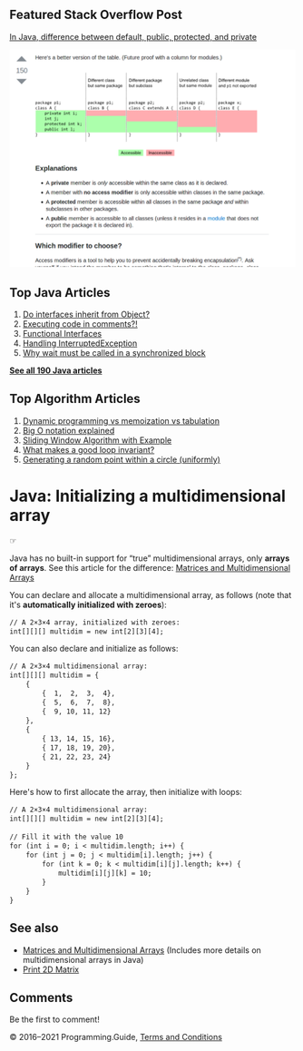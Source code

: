 <span class="underline"></span>

<span class="underline"></span>

## Featured Stack Overflow Post

[In Java, difference between default, public, protected, and private](https://stackoverflow.com/a/33627846/276052)

[<img src="../images/so-featured-33627846.png" alt="StackOverflow screenshot thumbnail" class="screenshot" />](https://stackoverflow.com/a/33627846/276052)

<span class="underline"></span>

## Top Java Articles

1.  [Do interfaces inherit from Object?](do-interfaces-inherit-from-object.html)
2.  [Executing code in comments?!](executing-code-in-comments.html)
3.  [Functional Interfaces](functional-interfaces.html)
4.  [Handling InterruptedException](handling-interrupted-exceptions.html)
5.  [Why wait must be called in a synchronized block](why-wait-must-be-in-synchronized.html)

[**See all 190 Java articles**](index.html)

## Top Algorithm Articles

1.  [Dynamic programming vs memoization vs tabulation](../dynamic-programming-vs-memoization-vs-tabulation.html)
2.  [Big O notation explained](../big-o-notation-explained.html)
3.  [Sliding Window Algorithm with Example](../sliding-window-example.html)
4.  [What makes a good loop invariant?](../what-makes-a-good-loop-invariant.html)
5.  [Generating a random point within a circle (uniformly)](../random-point-within-circle.html)

# Java: Initializing a multidimensional array

☞

Java has no built-in support for “true” multidimensional arrays, only **arrays of arrays**. See this article for the difference: [Matrices and Multidimensional Arrays](matrices-and-multidimensional-arrays.html)

You can declare and allocate a multidimensional array, as follows (note that it's **automatically initialized with zeroes**):

    // A 2×3×4 array, initialized with zeroes:
    int[][][] multidim = new int[2][3][4];

You can also declare and initialize as follows:

    // A 2×3×4 multidimensional array:
    int[][][] multidim = {
        {
            {  1,  2,  3,  4},
            {  5,  6,  7,  8},
            {  9, 10, 11, 12}
        },
        {
            { 13, 14, 15, 16},
            { 17, 18, 19, 20},
            { 21, 22, 23, 24}
        }
    };

Here's how to first allocate the array, then initialize with loops:

    // A 2×3×4 multidimensional array:
    int[][][] multidim = new int[2][3][4];

    // Fill it with the value 10
    for (int i = 0; i < multidim.length; i++) {
        for (int j = 0; j < multidim[i].length; j++) {
            for (int k = 0; k < multidim[i][j].length; k++) {
                multidim[i][j][k] = 10;
            }
        }
    }

## See also

- [Matrices and Multidimensional Arrays](matrices-and-multidimensional-arrays.html) (Includes more details on multidimensional arrays in Java)
- [Print 2D Matrix](print-2d-matrix.html)

## Comments

Be the first to comment!

© 2016–2021 Programming.Guide, [Terms and Conditions](../terms-and-conditions.html)
